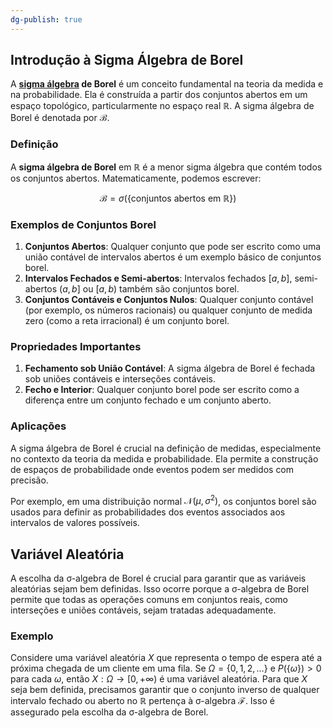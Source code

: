 ```yaml
---
dg-publish: true
---
```


## Introdução à Sigma Álgebra de Borel

A **[sigma álgebra](Sigma-Álgebra) de Borel** é um conceito fundamental na teoria da medida e na probabilidade. Ela é construída a partir dos conjuntos abertos em um espaço topológico, particularmente no espaço real $\mathbb{R}$. A sigma álgebra de Borel é denotada por $\mathcal{B}$.

### Definição

A **sigma álgebra de Borel** em $\mathbb{R}$ é a menor sigma álgebra que contém todos os conjuntos abertos. Matematicamente, podemos escrever:

$$
\mathcal{B} = \sigma(\{\text{conjuntos abertos em } \mathbb{R}\})
$$

### Exemplos de Conjuntos Borel

1. **Conjuntos Abertos**: Qualquer conjunto que pode ser escrito como uma união contável de intervalos abertos é um exemplo básico de conjuntos borel.
2. **Intervalos Fechados e Semi-abertos**: Intervalos fechados $[a, b]$, semi-abertos $(a, b]$ ou $[a, b)$ também são conjuntos borel.
3. **Conjuntos Contáveis e Conjuntos Nulos**: Qualquer conjunto contável (por exemplo, os números racionais) ou qualquer conjunto de medida zero (como a reta irracional) é um conjunto borel.

### Propriedades Importantes

1. **Fechamento sob União Contável**: A sigma álgebra de Borel é fechada sob uniões contáveis e interseções contáveis.
2. **Fecho e Interior**: Qualquer conjunto borel pode ser escrito como a diferença entre um conjunto fechado e um conjunto aberto.

### Aplicações

A sigma álgebra de Borel é crucial na definição de medidas, especialmente no contexto da teoria da medida e probabilidade. Ela permite a construção de espaços de probabilidade onde eventos podem ser medidos com precisão.

Por exemplo, em uma distribuição normal $\mathcal{N}(\mu, \sigma^2)$, os conjuntos borel são usados para definir as probabilidades dos eventos associados aos intervalos de valores possíveis.

## Variável Aleatória

A escolha da σ-algebra de Borel é crucial para garantir que as variáveis aleatórias sejam bem definidas. Isso ocorre porque a σ-algebra de Borel permite que todas as operações comuns em conjuntos reais, como interseções e uniões contáveis, sejam tratadas adequadamente.

### Exemplo

Considere uma variável aleatória $X$ que representa o tempo de espera até a próxima chegada de um cliente em uma fila. Se $\Omega = \{0, 1, 2, \ldots\}$ e $P(\{\omega\}) > 0$ para cada $\omega$, então $X: \Omega \to [0, +\infty)$ é uma variável aleatória. Para que $X$ seja bem definida, precisamos garantir que o conjunto inverso de qualquer intervalo fechado ou aberto no $\mathbb{R}$ pertença à σ-algebra $\mathcal{F}$. Isso é assegurado pela escolha da σ-algebra de Borel.

